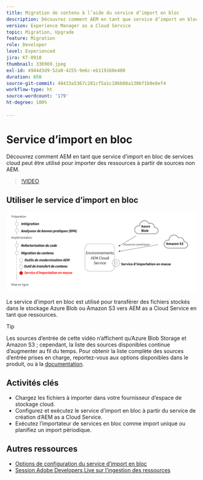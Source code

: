 ```yaml
---
title: Migration de contenu à l’aide du service d’import en bloc
description: Découvrez comment AEM en tant que service d’import en bloc de services cloud peut être utilisé pour importer des ressources à partir de sources non AEM.
version: Experience Manager as a Cloud Service
topic: Migration, Upgrade
feature: Migration
role: Developer
level: Experienced
jira: KT-8918
thumbnail: 336969.jpeg
exl-id: 4944d3d9-52a0-4255-9e6c-eb119160e400
duration: 650
source-git-commit: 48433a5367c281cf5a1c106b08a1306f1b0e8ef4
workflow-type: ht
source-wordcount: '179'
ht-degree: 100%

---
```


# Service d’import en bloc

Découvrez comment AEM en tant que service d’import en bloc de services cloud peut être utilisé pour importer des ressources à partir de sources non AEM.



>[!VIDEO](https://video.tv.adobe.com/v/336969?quality=12&learn=on)

## Utiliser le service d’import en bloc

![Cycle de vie du service d’import en bloc.](../assets/bulk-import-service.png)

Le service d’import en bloc est utilisé pour transférer des fichiers stockés dans le stockage Azure Blob ou Amazon S3 vers AEM as a Cloud Service en tant que ressources.

>[!TIP]
>
> Les sources d’entrée de cette vidéo n’affichent qu’Azure Blob Storage et Amazon S3 ; cependant, la liste des sources disponibles continue d’augmenter au fil du temps. Pour obtenir la liste complète des sources d’entrée prises en charge, reportez-vous aux options disponibles dans le produit, ou à la [documentation](https://experienceleague.adobe.com/docs/experience-manager-cloud-service/content/assets/manage/add-assets.html?lang=fr#bulk-upload).

## Activités clés

+ Chargez les fichiers à importer dans votre fournisseur d’espace de stockage cloud.
+ Configurez et exécutez le service d’import en bloc à partir du service de création d’AEM as a Cloud Service.
+ Exécutez l’importateur de services en bloc comme import unique ou planifiez un import périodique.

## Autres ressources

+ [Options de configuration du service d’import en bloc](https://experienceleague.adobe.com/docs/experience-manager-cloud-service/content/assets/manage/add-assets.html?lang=fr#configure-bulk-ingestor-tool)
+ [Session Adobe Developers Live sur l’ingestion des ressources](https://experienceleague.adobe.com/docs/events/adobe-developers-live-recordings/2021/feb2021/asset-bulk-ingestion.html?lang=fr)

